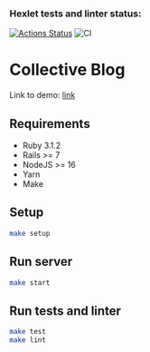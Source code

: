 ### Hexlet tests and linter status:
[![Actions Status](https://github.com/ssssank/rails-project-64/workflows/hexlet-check/badge.svg)](https://github.com/ssssank/rails-project-64/actions)
![CI](https://github.com/ssssank/rails-project-64/actions/workflows/CI.yml/badge.svg)

# Collective Blog

Link to demo: [link](https://elegant-cats-production.up.railway.app/)

## Requirements

- Ruby 3.1.2
- Rails >= 7
- NodeJS >= 16
- Yarn
- Make

## Setup

```bash
make setup
```

## Run server

```bash
make start
```

## Run tests and linter

```bash
make test
make lint
```

